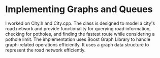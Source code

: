 # Implementing Graphs and Queues
I worked on City.h and City.cpp. The class is designed to model a city's road network and provide functionality for querying road information, checking for potholes, and finding the fastest route while considering a pothole limit. The implementation uses Boost Graph Library to handle graph-related operations efficiently. It uses a graph data structure to represent the road network efficiently.

